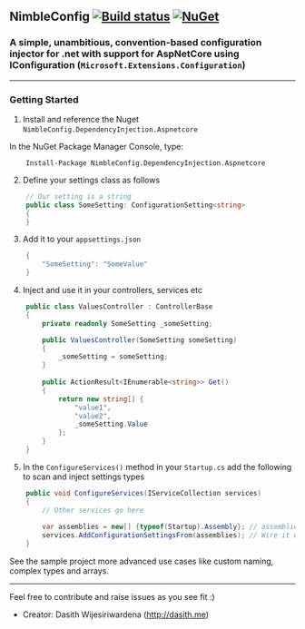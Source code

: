 ## NimbleConfig [![Build status](https://ci.appveyor.com/api/projects/status/4wbdssddl5qxukk7?svg=true)](https://ci.appveyor.com/project/dasiths/nimbleconfig) [![NuGet](https://img.shields.io/nuget/v/NEventLite.svg)](https://www.nuget.org/packages/NEventLite)

### A simple, unambitious, convention-based configuration injector for .net with support for AspNetCore using IConfiguration (`Microsoft.Extensions.Configuration`)
  
---

### Getting Started ###

1. Install and reference the Nuget `NimbleConfig.DependencyInjection.Aspnetcore`

In the NuGet Package Manager Console, type:

```
    Install-Package NimbleConfig.DependencyInjection.Aspnetcore
```

2. Define your settings class as follows
```C#
    // Our setting is a string
    public class SomeSetting: ConfigurationSetting<string>
    {
    }
```
3. Add it to your `appsettings.json`
```C#
    {
        "SomeSetting": "SomeValue"
    }
```
4. Inject and use it in your controllers, services etc
```C#
    public class ValuesController : ControllerBase
    {
        private readonly SomeSetting _someSetting;

        public ValuesController(SomeSetting someSetting)
        {
            _someSetting = someSetting;
        }
		
        public ActionResult<IEnumerable<string>> Get()
        {
            return new string[] { 
                "value1",
                "value2",
                _someSetting.Value
            };
        }
    }
```
5. In the `ConfigureServices()` method in your `Startup.cs` add the following to scan and inject settings types
```C#
    public void ConfigureServices(IServiceCollection services)
    {
        // Other services go here
		
        var assemblies = new[] {typeof(Startup).Assembly}; // assemblies to scan for settings
        services.AddConfigurationSettingsFrom(assemblies); // Wire it up
    }
```

See the sample project more advanced use cases like custom naming, complex types and arrays.

---

Feel free to contribute and raise issues as you see fit :)

- Creator: Dasith Wijesiriwardena (http://dasith.me)
